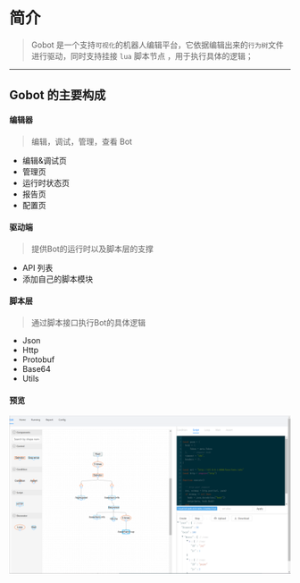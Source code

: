 # 简介

> Gobot 是一个支持`可视化`的机器人编辑平台，它依据编辑出来的`行为树`文件进行驱动，同时支持挂接 `lua` 脚本节点 ，用于执行具体的逻辑；

---

## Gobot 的主要构成

#### 编辑器
> 编辑，调试，管理，查看 Bot
  * 编辑&调试页
  * 管理页
  * 运行时状态页
  * 报告页
  * 配置页

#### 驱动端
> 提供Bot的运行时以及脚本层的支撑
  * API 列表
  * 添加自己的脚本模块

#### 脚本层
> 通过脚本接口执行Bot的具体逻辑
  * Json
  * Http
  * Protobuf
  * Base64
  * Utils


#### 预览
![img](/res/preview.png)